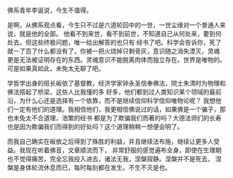 佛系青年李诞说，今生不值得。

是啊，从佛系观点看，今生只不过是六道轮回中的一世，一世尘缘对一个普通人来说，就是他的全部。
他看不到来世，看不到前世，不知道自己从何处来，要到何处去。但这些终极问题，唯一给出解答的也只有
经书了吧。科学会告诉你，死了就一了百了什么都没有了，你被一把火烧掉只剩骨灰，意识随之消失湮灭，灵魂
更是无法被证明存在的东西。灵魂意识不能脱离肉体而独立存在。世界是唯物的。可是如果真如此，未免太无聊了吧。

学哲学出身的班长皈依了基督教，经济学家钟永圣信奉佛法，院士朱清时为物理和佛法搭起了桥梁。这些人比我懂的多
好多，他们都到过人类知识某个领域的最前沿，为什么心还是选择有一个依靠，而不是继续信仰科学信仰唯物论呢？
我想他们一定有他们的道理。我相信他们，我更相信佛说过的话，如果佛是一个骗子，那也未免太不合道理，浩繁的经书
都是为了欺骗我们而著的吗？大德法师们的长寿也是因为欺骗我们而得到的好处吗？这个道理稍稍一想便会明了。

而我自己确实在皈依之后得到了殊胜的利益，并且继续法布施，继续让更多人受益。我现在听着佛音，文章顺流而下，
非常舒服的感觉遍布全身，即使在生理期也不觉得痛苦，完全忘我投入进去，诸法无我，涅槃寂静。涅槃并不是死去，
涅槃是身体轮流休息而已，每时每刻都在发生。不生不灭是也。  
